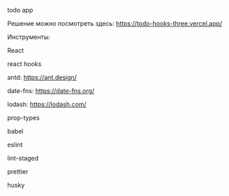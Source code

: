 
todo app

Решение можно посмотреть здесь:
https://todo-hooks-three.vercel.app/

Инструменты:

React

react hooks

antd:
https://ant.design/

date-fns:
https://date-fns.org/

lodash:
https://lodash.com/

prop-types

babel

eslint

lint-staged

prettier

husky
